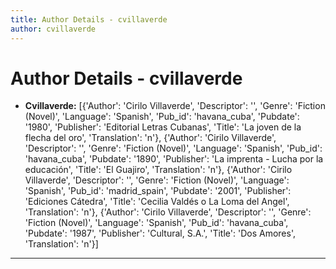 ```yaml
---
title: Author Details - cvillaverde
author: cvillaverde
---
```


# Author Details - cvillaverde

<ul>
    <li><strong>Cvillaverde:</strong> [{'Author': 'Cirilo Villaverde', 'Descriptor': '', 'Genre': 'Fiction (Novel)', 'Language': 'Spanish', 'Pub_id': 'havana_cuba', 'Pubdate': '1980', 'Publisher': 'Editorial Letras Cubanas', 'Title': 'La joven de la flecha del oro', 'Translation': 'n'}, {'Author': 'Cirilo Villaverde', 'Descriptor': '', 'Genre': 'Fiction (Novel)', 'Language': 'Spanish', 'Pub_id': 'havana_cuba', 'Pubdate': '1890', 'Publisher': 'La imprenta - Lucha por la educación', 'Title': 'El Guajiro', 'Translation': 'n'}, {'Author': 'Cirilo Villaverde', 'Descriptor': '', 'Genre': 'Fiction (Novel)', 'Language': 'Spanish', 'Pub_id': 'madrid_spain', 'Pubdate': '2001', 'Publisher': 'Ediciones Cátedra', 'Title': 'Cecilia Valdés o La Loma del Angel', 'Translation': 'n'}, {'Author': 'Cirilo Villaverde', 'Descriptor': '', 'Genre': 'Fiction (Novel)', 'Language': 'Spanish', 'Pub_id': 'havana_cuba', 'Pubdate': '1987', 'Publisher': 'Cultural, S.A.', 'Title': 'Dos Amores', 'Translation': 'n'}]</li>
</ul>
<hr>